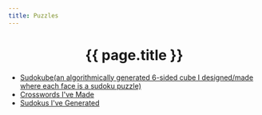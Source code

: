 ```yaml
---
title: Puzzles
---
```


<head>
		<meta charset="utf-8">
		<meta name="viewport" content="width=device-width, initial-scale = 1.0, maximum-scale=1.0, user-scalable=no" />
		<meta property="og:description" content="Personal perfolio website of Steven Sawtelle">
		<meta property="og:site_name" content="Steven Sawtelle" />
		<title>Steven Sawtelle - Puzzles</title>
		<link rel="stylesheet" type="text/css" href="../css/style.css">
</head>

# <center>{{ page.title }}</center>

<ul>
    <li>
        <a href="/puzzles/sudokube" class="nav">Sudokube(an algorithmically generated 6-sided cube I designed/made where each face is a sudoku puzzle)</a>
    </li>
    <li>
        <a href="/puzzles/crosswords" class="nav">Crosswords I've Made</a>
    </li>
    <li>
        <a href="/puzzles/sudokus" class="nav">Sudokus I've Generated</a>
    </li>
</ul>
